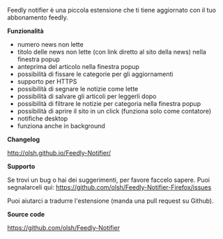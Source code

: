 Feedly notifier è una piccola estensione che ti tiene aggiornato con il tuo abbonamento feedly.

**Funzionalità**

- numero news non lette
- titolo delle news non lette (con link diretto al sito della news) nella finestra popup
- anteprima del articolo nella finestra popup
- possibilità di fissare  le categorie per gli aggiornamenti
- supporto per HTTPS
- possibilità di segnare le notizie come lette
- possibilità di salvare gli articoli per leggerli dopo
- possibilità di filtrare le notizie per categoria nella finestra popup
- possibilità di aprire il sito in un click (funziona solo come contatore)
- notifiche desktop
- funziona anche in background

**Changelog**

http://olsh.github.io/Feedly-Notifier/

**Supporto**

Se trovi un bug o hai dei suggerimenti, per favore faccelo sapere.
Puoi segnalarceli  qui:
https://github.com/olsh/Feedly-Notifier-Firefox/issues

Puoi aiutarci a tradurre l'estensione (manda una pull request su Github).

**Source code**

https://github.com/olsh/Feedly-Notifier
